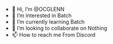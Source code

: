 - 👋 Hi, I’m @OCGLENN
- 👀 I’m interested in Batch
- 🌱 I’m currently learning Batch
- 💞️ I’m looking to collaborate on Nothing
- 📫 How to reach me From Discord

<!---
OCGLENN/OCGLENN is a ✨ special ✨ repository because its `README.md` (this file) appears on your GitHub profile.
You can click the Preview link to take a look at your changes.
--->
